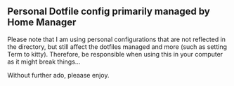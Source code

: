 ## Personal Dotfile config primarily managed by Home Manager

Please note that I am using personal configurations that are not reflected in the directory, but still affect the dotfiles managed
and more (such as setting Term to kitty). Therefore, be responsible when using this in your computer as it might break things...

Without further ado, pleaase enjoy.
